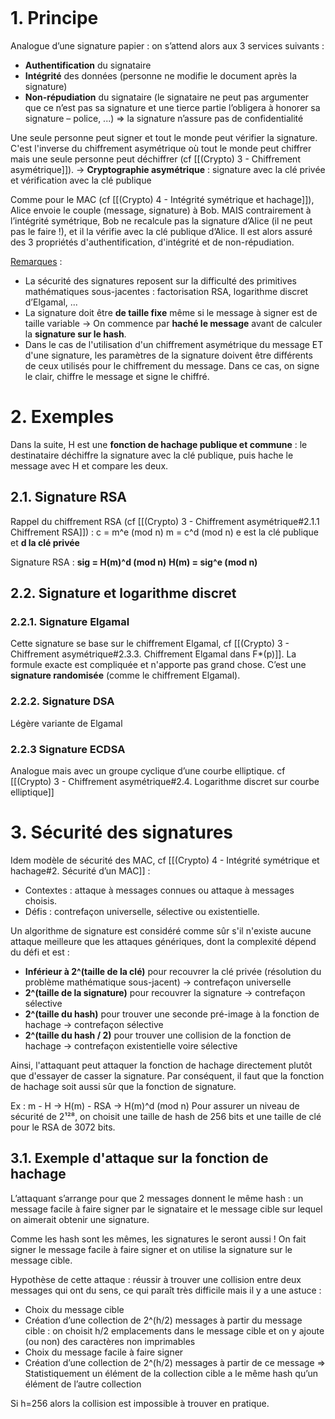 ```toc

```

# 1. Principe

Analogue d’une signature papier : on s’attend alors aux 3 services suivants :
- **Authentification** du signataire
- **Intégrité** des données (personne ne modifie le document après la signature)
- **Non-répudiation** du signataire (le signataire ne peut pas argumenter que ce n’est pas sa signature et une tierce partie l’obligera à honorer sa signature – police, ...)
=> la signature n’assure pas de confidentialité

Une seule personne peut signer et tout le monde peut vérifier la signature.
C'est l'inverse du chiffrement asymétrique où tout le monde peut chiffrer mais une seule personne peut déchiffrer (cf [[(Crypto) 3 - Chiffrement asymétrique]]).
→ **Cryptographie asymétrique** : signature avec la clé privée et vérification avec la clé publique


Comme pour le MAC (cf [[(Crypto) 4 - Intégrité symétrique et hachage]]), Alice envoie le couple (message, signature) à Bob. MAIS contrairement à l’intégrité symétrique, Bob ne recalcule pas la signature d’Alice (il ne peut pas le faire !), et il la vérifie avec la clé publique d’Alice. Il est alors assuré des 3 propriétés d'authentification, d'intégrité et de non-répudiation.

<u>Remarques</u> :
- La sécurité des signatures reposent sur la difficulté des primitives mathématiques sous-jacentes : factorisation RSA, logarithme discret d’Elgamal, ...
- La signature doit être **de taille fixe** même si le message à signer est de taille variable
  -> On commence par **haché le message** avant de calculer la **signature sur le hash**.
- Dans le cas de l'utilisation d'un chiffrement asymétrique du message ET d'une signature, les paramètres de la signature doivent être différents de ceux utilisés pour le chiffrement du message. Dans ce cas, on signe le clair, chiffre le message et signe le chiffré.



# 2. Exemples

Dans la suite, H est une **fonction de hachage publique et commune** : le destinataire déchiffre la signature avec la clé publique, puis hache le message avec H et compare les deux.

## 2.1. Signature RSA
Rappel du chiffrement RSA (cf [[(Crypto) 3 - Chiffrement asymétrique#2.1.1 Chiffrement RSA]]) :
c = m^e (mod n)
m = c^d (mod n)
e est la clé publique et **d la clé privée**

Signature RSA :
**sig = H(m)^d (mod n)**
**H(m) = sig^e (mod n)**


## 2.2. Signature et logarithme discret

### 2.2.1. Signature Elgamal
Cette signature se base sur le chiffrement Elgamal, cf [[(Crypto) 3 - Chiffrement asymétrique#2.3.3. Chiffrement Elgamal dans F*(p)]].
La formule exacte est compliquée et n'apporte pas grand chose.
C’est une **signature randomisée** (comme le chiffrement Elgamal).

### 2.2.2. Signature DSA
Légère variante de Elgamal

### 2.2.3 Signature ECDSA
Analogue mais avec un groupe cyclique d’une courbe elliptique.
cf [[(Crypto) 3 - Chiffrement asymétrique#2.4. Logarithme discret sur courbe elliptique]]



# 3. Sécurité des signatures

Idem modèle de sécurité des MAC, cf [[(Crypto) 4 - Intégrité symétrique et hachage#2. Sécurité d’un MAC]] :
- Contextes : attaque à messages connues ou attaque à messages choisis.
- Défis : contrefaçon universelle, sélective ou existentielle.

Un algorithme de signature est considéré comme sûr s'il n'existe aucune attaque meilleure que les attaques génériques, dont la complexité dépend du défi et est :
 - **Inférieur à 2^(taille de la clé)** pour recouvrer la clé privée (résolution du problème mathématique sous-jacent)
   -> contrefaçon universelle 
- **2^(taille de la signature)** pour recouvrer la signature
  -> contrefaçon sélective
- **2^(taille du hash)** pour trouver une seconde pré-image à la fonction de hachage
  -> contrefaçon sélective
- **2^(taille du hash / 2)** pour trouver une collision de la fonction de hachage
  -> contrefaçon existentielle voire sélective

Ainsi, l'attaquant peut attaquer la fonction de hachage directement plutôt que d'essayer de casser la signature. Par conséquent, il faut que la fonction de hachage soit aussi sûr que la fonction de signature.

Ex :  m      - H →      H(m)      - RSA →      H(m)^d (mod n)
Pour assurer un niveau de sécurité de 2¹²⁸, on choisit une taille de hash de 256 bits et une taille de clé pour le RSA de 3072 bits.


## 3.1. Exemple d'attaque sur la fonction de hachage 
L’attaquant s’arrange pour que 2 messages donnent le même hash : un message facile à faire signer par le signataire et le message cible sur lequel on aimerait obtenir une signature.

Comme les hash sont les mêmes, les signatures le seront aussi ! On fait signer le message facile à faire signer et on utilise la signature sur le message cible.

Hypothèse de cette attaque : réussir à trouver une collision entre deux messages qui ont du sens, ce qui paraît très difficile mais il y a une astuce :
- Choix du message cible
- Création d’une collection de 2^(h/2) messages à partir du message cible : on choisit h/2 emplacements dans le message cible et on y ajoute (ou non) des caractères non imprimables
- Choix du message facile à faire signer
- Création d’une collection de 2^(h/2) messages  à partir de ce message
=> Statistiquement un élément de la collection cible a le même hash qu’un élément de l’autre collection

Si h=256 alors la collision est impossible à trouver en pratique.
